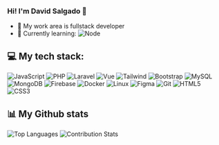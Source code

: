 ### Hi! I'm David Salgado 👋

- 🔭 My work area is fullstack developer
- 🌱 Currently learning: ![Node](https://img.shields.io/badge/Node.js-43853D?style=for-the-badge&logo=node.js&logoColor=white)


## 💻 My tech stack:
![JavaScript](https://img.shields.io/badge/javascript-%23323330.svg?style=flat&logo=javascript&logoColor=%23F7DF1E)
![PHP](https://img.shields.io/badge/-PHP-777BB4?style=flat-square&logo=php&labelColor=777BB4&logoColor=FFF)
![Laravel](https://img.shields.io/badge/laravel-%23FF2D20.svg?style=flat&logo=laravel&logoColor=white)
![Vue](https://img.shields.io/badge/Vue.js-35495E?style=for-the-badge&logo=vuedotjs&logoColor=#4FC08D) 
![Tailwind](https://img.shields.io/badge/tailwindcss-0F172A?&logo=tailwindcss)
![Bootstrap](https://img.shields.io/badge/-Bootstrap-563D7C?style=flat-square&logo=bootstrap)
![MySQL](https://img.shields.io/badge/mysql-%2300000f.svg?style=flat&logo=mysql&logoColor=white)
![MongoDB](https://img.shields.io/badge/-MongoDB-black?style=flat-square&logo=mongodb)
![Firebase](https://img.shields.io/badge/Firebase-039BE5?style=for-the-badge&logo=Firebase&logoColor=white)
![Docker](https://img.shields.io/badge/docker-%230db7ed.svg?style=flat&logo=docker&logoColor=white)
![Linux](https://img.shields.io/badge/-Linux-grey?logo=linux)
![Figma](https://img.shields.io/badge/figma-%23F24E1E.svg?style=for-the-badge&logo=figma&logoColor=white)
![Git](https://img.shields.io/badge/-Git-black?style=flat-square&logo=git)
![HTML5](https://img.shields.io/badge/html5-%23E34F26.svg?style=for-the-badge&logo=html5&logoColor=white)
![CSS3](https://img.shields.io/badge/css3-%231572B6.svg?style=for-the-badge&logo=css3&logoColor=white)

## 📊 My Github stats
![Top Languages](https://github-readme-stats.vercel.app/api/top-langs/?username=DavidGalileo24&layout=compact&theme=radical) ![Contribution Stats](https://github-readme-streak-stats.herokuapp.com/?user=DavidGalileo24&theme=radical)
